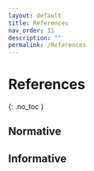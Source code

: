```yaml
---
layout: default
title: References
nav_order: 11
description: ""
permalink: /References
---
```


# References
{: .no_toc }

## Normative

## Informative
